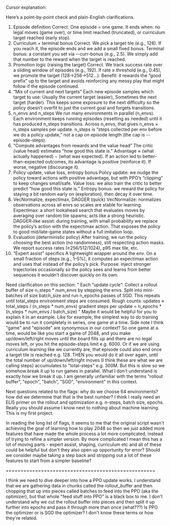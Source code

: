 Cursor explanation:

Here’s a point-by-point check and plain-English clarifications.
1) Episode definition
Correct. One episode = one game. It ends when:
no legal moves (game over), or
time limit reached (truncated), or
curriculum target reached (early stop).
2) Curriculum + terminal bonus
Correct. We pick a target tile (e.g., 128). If you reach it, the episode ends and we add a small fixed bonus.
Terminal bonus: a constant you set via --curr-bonus (e.g., 2.5). We simply add that number to the reward when the target is reached.
3) Promotion logic (raising the target)
Correct. We track success rate over a sliding window of episodes (e.g., 192). If rate ≥ threshold (e.g., 0.45), we promote the target (128→256→512…).
Benefit: it rewards the “good prefix” up to the target and avoids reinforcing any messy play that might follow if the episode continued.
4) “Mix of current and next targets”
Each new episode samples which target to use:
Usually the current target (easier),
Sometimes the next target (harder).
This keeps some exposure to the next difficulty so the policy doesn’t overfit to just the current goal and forgets transitions.
5) n_envs and n_steps
We run many environments in parallel (n_envs). Each environment keeps running episodes (resetting as needed) until it has produced n_steps transitions. Across n_envs, that gives n_envs × n_steps samples per update.
n_steps is “steps collected per env before we do a policy update,” not a cap on episode length (the cap is --episode-steps).
6) “Compute advantages from rewards and the value head”
The critic (value head) estimates “how good this state is.” Advantage ≈ (what actually happened) − (what was expected).
If an action led to better-than-expected outcomes, its advantage is positive (reinforce it). If worse, negative (discourage it).
7) Policy update, value loss, entropy bonus
Policy update: we nudge the policy toward actions with positive advantage, but with PPO’s “clipping” to keep changes small/safe.
Value loss: we also train the critic to better predict “how good this state is.”
Entropy bonus: we reward the policy for staying a bit random early on (exploration), then decay it over time.
8) VecNormalize, expectimax, DAGGER (quick)
VecNormalize: normalizes observations across all envs so scales are stable for learning.
Expectimax: a short lookahead search that evaluates moves by averaging over random tile spawns; acts like a strong heuristic.
DAGGER-like assist: during training, with small probability we replace the policy’s action with the expectimax action. That exposes the policy to good mid/late-game states without a full imitation loop.
9) Evaluation (deterministic policy)
After training, we run the policy choosing the best action (no randomness), still respecting action masks. We report success rates (≥256/512/1024), p95 max tile, etc.
10) “Expert assist” specifics
A lightweight wrapper around the env. On a small fraction of steps (e.g., 1–5%), it computes an expectimax action and uses that instead of the policy’s pick.
Purpose: inject stronger trajectories occasionally so the policy sees and learns from better sequences it wouldn’t discover quickly on its own.

Need clarification on this section:
"
Each “update cycle”:
Collect a rollout buffer of size n_steps * num_envs by stepping the envs.
Split into mini-batches of size batch_size and run n_epochs passes of SGD.
This repeats until total_steps environment steps are consumed.
Rough counts:
updates ≈ total_steps / (n_steps * num_envs)
gradient steps per update = n_epochs * (n_steps * num_envs / batch_size)
"
Maybe it would be helpful for you to explain it in an example. 
Like for example, the simplest way to do training would be to run it completely in series, one game at a time. Side note I think "game" and "episode" are synonymous in our context?
So one game at a time, would be like you start a game of 2048, and you make up/down/left/right moves until the board fills up and there are no legal moves left, or you hit the episode-steps limit e.g. 6000. Or if we are using curriculum learning like we currently are, that episode could also end once a target tile is reached e.g. 128. 
THEN you would do it all over again, until the total number of up/down/left/right moves (I think these are what we are calling steps) accumulates to "total-steps" e.g. 300M.
But this is slow so we somehow break it up to run games in parallel. What I don't understand is exactly how we break it up. I am generally unfamiliar with the terms "rollout buffer", "epoch", "batch", "SGD", "environment" in this context.


Next questions related to the flags:
why do we choose 64 environments? how did we determine that that is the best number?
I think I really need an ELI5 primer on the rollout and optimization e.g. n-steps, batch size, epochs.
Really you should assume I know next to nothing about machine learning. This is my first project.

In reading the long list of flags, it seems to me that the original script wasn't achieving the goal of learning how to play 2048 so then we just added more features that have made the whole process a lot more complicated, instead of trying to refine a simpler version. By more complicated I mean this has a lot of moving parts - expert assist, shaping, curriculum etc and all of these could be helpful but don't they also open up opportunity for error? Should we consider maybe taking a step back and stripping out a lot of these features to start from a simpler baseline?

===================================================

I think we need to dive deeper into how a PPO update works. I understand that we are gathering data in chunks called the rollout_buffer and then chopping that up into pieces called batches to feed into the PPO (aka the optimizer), but that whole "feed stuff into PPO" is a black box to me. I don't understand why we cut the rollout buffer into pieces and then split it up further into epochs and pass it through more than once (what???) Is PPO the optimizer or is SGD the optimizer? I don't know these terms or how they're related. 



